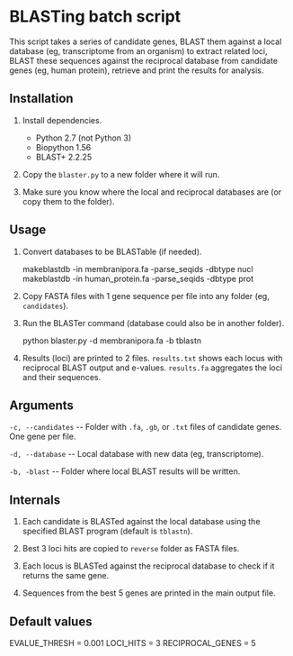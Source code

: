 # BLASTing batch script

This script takes a series of candidate genes, BLAST them against a local 
database (eg, transcriptome from an organism) to extract related loci, 
BLAST these sequences against the reciprocal database from candidate genes (eg, human protein), retrieve and print the results for analysis.

## Installation

1. Install dependencies.

    - Python 2.7 (not Python 3)
    - Biopython 1.56
    - BLAST+ 2.2.25

2. Copy the `blaster.py` to a new folder where it will run.

3. Make sure you know where the local and reciprocal databases are (or copy 
   them to the folder).

## Usage

1. Convert databases to be BLASTable (if needed).

    makeblastdb -in membranipora.fa -parse_seqids -dbtype nucl
    makeblastdb -in human_protein.fa -parse_seqids -dbtype prot

2. Copy FASTA files with 1 gene sequence per file into any folder (eg, `candidates`).

3. Run the BLASTer command (database could also be in another folder).

    python blaster.py -d membranipora.fa -b tblastn

4. Results (loci) are printed to 2 files. `results.txt` shows each locus with reciprocal BLAST output and e-values. `results.fa` aggregates the loci and their sequences.

## Arguments

`-c, --candidates` -- Folder with `.fa`, `.gb`, or `.txt` files of candidate genes. 
One gene per file.

`-d, --database` -- Local database with new data (eg, transcriptome).

`-b, -blast` -- Folder where local BLAST results will be written.

## Internals

1. Each candidate is BLASTed against the local database using the specified BLAST program (default is `tblastn`).

2. Best 3 loci hits are copied to `reverse` folder as FASTA files.

3. Each locus is BLASTed against the reciprocal database to check if it returns the same gene.

4. Sequences from the best 5 genes are printed in the main output file.

## Default values

EVALUE_THRESH = 0.001
LOCI_HITS = 3
RECIPROCAL_GENES = 5

